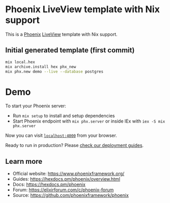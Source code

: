 # Phoenix LiveView template with Nix support

This is a [Phoenix](https://www.phoenixframework.org/) [LiveView](https://hexdocs.pm/phoenix_live_view/welcome.html) template with Nix support.

## Initial generated template (first commit)

```bash
mix local.hex
mix archive.install hex phx_new
mix phx.new demo --live --database postgres
```

# Demo

To start your Phoenix server:

  * Run `mix setup` to install and setup dependencies
  * Start Phoenix endpoint with `mix phx.server` or inside IEx with `iex -S mix phx.server`

Now you can visit [`localhost:4000`](http://localhost:4000) from your browser.

Ready to run in production? Please [check our deployment guides](https://hexdocs.pm/phoenix/deployment.html).

## Learn more

  * Official website: https://www.phoenixframework.org/
  * Guides: https://hexdocs.pm/phoenix/overview.html
  * Docs: https://hexdocs.pm/phoenix
  * Forum: https://elixirforum.com/c/phoenix-forum
  * Source: https://github.com/phoenixframework/phoenix
